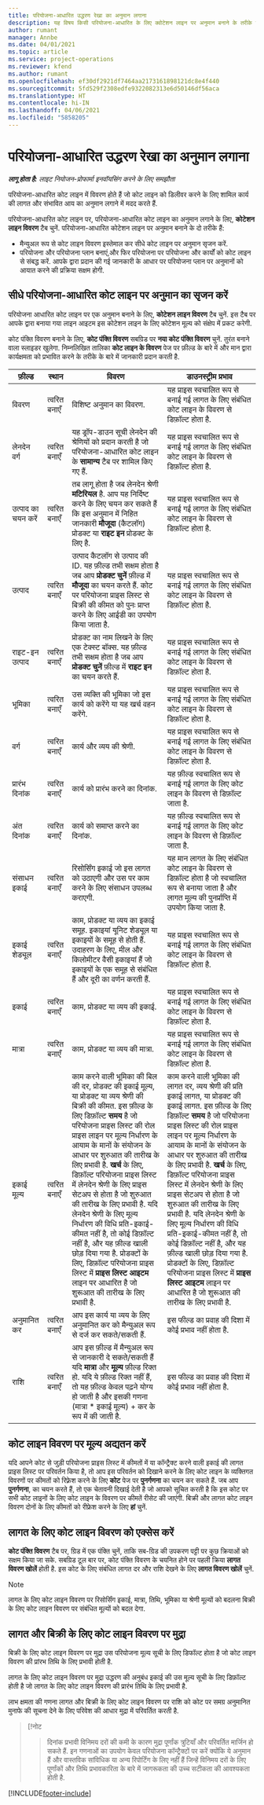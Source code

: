 ```yaml
---
title: परियोजना-आधारित उद्धरण रेखा का अनुमान लगाना
description: यह विषय किसी परियोजना-आधारित के लिए क्वोटेशन लाइन पर अनुमान बनाने के तरीके के बारे में जानकारी देता है.
author: rumant
manager: Annbe
ms.date: 04/01/2021
ms.topic: article
ms.service: project-operations
ms.reviewer: kfend
ms.author: rumant
ms.openlocfilehash: ef30df2921df7464aa2173161898121dc8e4f440
ms.sourcegitcommit: 5fd529f2308edfe9322082313e6d50146df56aca
ms.translationtype: HT
ms.contentlocale: hi-IN
ms.lasthandoff: 04/06/2021
ms.locfileid: "5858205"
---
```

# <a name="estimating-a-project-based-quote-line"></a>परियोजना-आधारित उद्धरण रेखा का अनुमान लगाना

_**लागू होता है:** लाइट नियोजन-प्रोफार्मा इनवॉयसिंग करने के लिए समझौता_

परियोजना-आधारित कोट लाइन में विवरण होते हैं जो कोट लाइन को डिलीवर करने के लिए शामिल कार्य की लागत और संभावित आय का अनुमान लगाने में मदद करते हैं.

परियोजना-आधारित कोट लाइन पर, परियोजना-आधारित कोट लाइन का अनुमान लगाने के लिए, **कोटेशन लाइन विवरण** टैब चुनें. परियोजना-आधारित कोटेशन लाइन पर अनुमान बनाने के दो तरीके हैं:

- मैन्युअल रूप से कोट लाइन विवरण इस्तेमाल कर सीधे कोट लाइन पर अनुमान सृजन करें. 
- परियोजना और परियोजना प्लान बनाएं,और फिर परियोजना पर परियोजना और कार्यों को कोट लाइन से संबद्ध करें. आपके द्वारा प्रदान की गई जानकारी के आधार पर परियोजना प्लान पर अनुमानों को आयात करने की प्रक्रिया सक्षम होगी.

## <a name="create-estimates-directly-on-a-project-based-quote-line"></a>सीधे परियोजना-आधारित कोट लाइन पर अनुमान का सृजन करें

परियोजना आधारित कोट लाइन पर एक अनुमान बनाने के लिए, **कोटेशन लाइन विवरण** टैब चुनें. इस टैब पर आपके द्वारा बनाया गया लाइन आइटम इस कोटेशन लाइन के लिए कोटेशन मूल्य को संक्षेप में प्रकट करेगी. 

कोट पंक्ति विवरण बनाने के लिए, **कोट पंक्ति विवरण** सबग्रिड पर **नया कोट पंक्ति विवरण** चुनें. तुरंत बनाने वाला स्लाइडर खुलेगा. निम्नलिखित तालिका **कोट लाइन के विवरण** पेज पर फ़ील्ड के बारे में और मान द्वारा कार्यक्षमता को प्रभावित करने के तरीके के बारे में जानकारी प्रदान करती है.

| **फ़ील्ड** | **स्थान** | **विवरण** | **डाउनस्ट्रीम प्रभाव** |
| --- | --- | --- | --- |
| विवरण | त्वरित बनाएँ | विशिष्ट अनुमान का विवरण. | यह प्राइस स्वचालित रूप से बनाई गई लागत के लिए संबंधित कोट लाइन के विवरण से डिफ़ॉल्ट होता है. |
| लेनदेन वर्ग | त्वरित बनाएँ | यह ड्रॉप-डाउन सूची लेनदेन की श्रेणियों को प्रदान करती है जो परियोजना-आधारित कोट लाइन के **सामान्य** टैब पर शामिल किए गए हैं.  | यह प्राइस स्वचालित रूप से बनाई गई लागत के लिए संबंधित कोट लाइन के विवरण से डिफ़ॉल्ट होता है. |
| उत्पाद का चयन करें | त्वरित बनाएँ | तब लागू होता है जब लेनदेन श्रेणी **मटिरियल** है. आप यह निर्दिष्ट करने के लिए चयन कर सकते हैं कि इस अनुमान में निहित जानकारी **मौजूदा** (कैटलॉग) प्रोडक्ट या **राइट इन** प्रोडक्ट के लिए है. | यह प्राइस स्वचालित रूप से बनाई गई लागत के लिए संबंधित कोट लाइन के विवरण से डिफ़ॉल्ट होता है. |
| उत्पाद | त्वरित बनाएँ | उत्पाद कैटलॉग से उत्पाद की ID. यह फ़ील्ड तभी सक्षम होता है जब आप **प्रोडक्ट चुनें** फ़ील्ड में **मौजूदा** का चयन करते हैं. कोट पर परियोजना प्राइस लिस्ट से बिक्री की कीमत को पुनः प्राप्त करने के लिए आईडी का उपयोग किया जाता है. | यह प्राइस स्वचालित रूप से बनाई गई लागत के लिए संबंधित कोट लाइन के विवरण से डिफ़ॉल्ट होता है. |
| राइट-इन उत्पाद | त्वरित बनाएँ | प्रोडक्ट का नाम लिखने के लिए एक टेक्स्ट बॉक्स. यह फ़ील्ड तभी सक्षम होता है जब आप **प्रोडक्ट चुनें** फ़ील्ड में **राइट इन** का चयन करते हैं.| यह प्राइस स्वचालित रूप से बनाई गई लागत के लिए संबंधित कोट लाइन के विवरण से डिफ़ॉल्ट होता है. |
| भूमिका | त्वरित बनाएँ | उस व्यक्ति की भूमिका जो इस कार्य को करेंगे या यह खर्च वहन करेंगे. | यह प्राइस स्वचालित रूप से बनाई गई लागत के लिए संबंधित कोट लाइन के विवरण से डिफ़ॉल्ट होता है. |
| वर्ग | त्वरित बनाएँ | कार्य और व्यय की श्रेणी. | यह प्राइस स्वचालित रूप से बनाई गई लागत के लिए संबंधित कोट लाइन के विवरण से डिफ़ॉल्ट होता है. |
| प्रारंभ दिनांक | त्वरित बनाएँ | कार्य को प्रारंभ करने का दिनांक. | यह फ़ील्ड स्वचालित रूप से बनाई गई लागत के लिए कोट लाइन के विवरण से डिफ़ॉल्ट जाता है. |
| अंत दिनांक | त्वरित बनाएँ | कार्य को समाप्त करने का दिनांक. | यह फ़ील्ड स्वचालित रूप से बनाई गई लागत के लिए कोट लाइन के विवरण से डिफ़ॉल्ट जाता है. |
| संसाधन इकाई | त्वरित बनाएँ | रिसोर्सिंग इकाई जो इस लागत को उठाएगी और उस पर काम करने के लिए संसाधन उपलब्ध कराएगी. | यह मान लागत के लिए संबंधित कोट लाइन के विवरण से डिफ़ॉल्ट होता है जो स्वचालित रूप से बनाया जाता है और लागत मूल्य की पुनर्प्राप्ति में उपयोग किया जाता है. |
| इकाई शेड्यूल | त्वरित बनाएँ | काम, प्रोडक्ट या व्यय का इकाई समूह. इकाइयां यूनिट शेड्यूल या इकाइयों के समूह से होती हैं. उदाहरण के लिए, मील और किलोमीटर वैसी इकाइयां हैं जो इकाइयों के एक समूह से संबंधित हैं और दूरी का वर्णन करती हैं. | यह प्राइस स्वचालित रूप से बनाई गई लागत के लिए संबंधित कोट लाइन के विवरण से डिफ़ॉल्ट होता है. |
| इकाई | त्वरित बनाएँ | काम, प्रोडक्ट या व्यय की इकाई. | यह प्राइस स्वचालित रूप से बनाई गई लागत के लिए संबंधित कोट लाइन के विवरण से डिफ़ॉल्ट होता है. |
| मात्रा | त्वरित बनाएँ | काम, प्रोडक्ट या व्यय की मात्रा. | यह प्राइस स्वचालित रूप से बनाई गई लागत के लिए संबंधित कोट लाइन के विवरण से डिफ़ॉल्ट होता है. |
| इकाई मूल्य | त्वरित बनाएँ |काम करने वाली भूमिका की बिल की दर, प्रोडक्ट की इकाई मूल्य, या प्रोडक्ट या व्यय श्रेणी की बिक्री की कीमत. इस फ़ील्ड के लिए डिफ़ॉल्ट **समय** है जो परियोजना प्राइस लिस्ट की रोल प्राइस लाइन पर मूल्य निर्धारण के आयाम के मानों के संयोजन के आधार पर शुरुआत की तारीख के लिए प्रभावी है. **खर्च** के लिए, डिफ़ॉल्ट परियोजना प्राइस लिस्ट में लेनदेन श्रेणी के लिए प्राइस सेटअप से होता है जो शुरुआत की तारीख के लिए प्रभावी है. यदि लेनदेन श्रेणी के लिए मूल्य निर्धारण की विधि प्रति-इकाई-कीमत नहीं है, तो कोई डिफ़ॉल्ट नहीं है, और यह फ़ील्ड खाली छोड़ दिया गया है. प्रोडक्टों के लिए, डिफ़ॉल्ट परियोजना प्राइस लिस्ट में **प्राइस लिस्ट आइटम** लाइन पर आधारित है जो शुरूआत की तारीख के लिए प्रभावी है.| काम करने वाली भूमिका की लागत दर, व्यय श्रेणी की प्रति इकाई लागत, या प्रोडक्ट की इकाई लागत. इस फ़ील्ड के लिए डिफ़ॉल्ट **समय** है जो परियोजना प्राइस लिस्ट की रोल प्राइस लाइन पर मूल्य निर्धारण के आयाम के मानों के संयोजन के आधार पर शुरुआत की तारीख के लिए प्रभावी है. **खर्च** के लिए, डिफ़ॉल्ट परियोजना प्राइस लिस्ट में लेनदेन श्रेणी के लिए प्राइस सेटअप से होता है जो शुरुआत की तारीख के लिए प्रभावी है. यदि लेनदेन श्रेणी के लिए मूल्य निर्धारण की विधि प्रति-इकाई-कीमत नहीं है, तो कोई डिफ़ॉल्ट नहीं है, और यह फ़ील्ड खाली छोड़ दिया गया है. प्रोडक्टों के लिए, डिफ़ॉल्ट परियोजना प्राइस लिस्ट में **प्राइस लिस्ट आइटम** लाइन पर आधारित है जो शुरूआत की तारीख के लिए प्रभावी है.|
| अनुमानित कर | त्वरित बनाएँ | आप इस कार्य या व्यय के लिए अनुमानित कर को मैन्युअल रूप से दर्ज कर सकते/सकती हैं. | इस फील्ड का प्रवाह की दिशा में कोई प्रभाव नहीं होता है. |
| राशि | त्वरित बनाएँ | आप इस फ़ील्ड में मैन्युअल रूप से जानकारी दे सकते/सकती हैं यदि **मात्रा** और **मूल्य** फ़ील्ड रिक्त हो. यदि ये फ़ील्ड रिक्त नहीं हैं, तो यह फ़ील्ड केवल पढ़ने योग्य हो जाती है और इसकी गणना (मात्रा \* इकाई मूल्य) + कर के रूप में की जाती है. | इस फील्ड का प्रवाह की दिशा में कोई प्रभाव नहीं होता है. |


## <a name="update-prices-on-quote-line-details"></a>कोट लाइन विवरण पर मूल्य अद्यतन करें

यदि आपने कोट से जुड़ी परियोजना प्राइस लिस्ट में कीमतों में या कॉन्ट्रैक्ट करने वाली इकाई की लागत प्राइस लिस्ट पर परिवर्तन किया है, तो आप इस परिवर्तन को दिखाने करने के लिए कोट लाइन के व्यक्तिगत विवरणों पर कीमतों को रिफ़्रेश करने के लिए **कोट** पेज पर **पुनर्गणना** का चयन कर सकते हैं. जब आप **पुनर्गणना**, का चयन करते हैं, तो एक चेतावनी दिखाई देती है जो आपको सूचित करती है कि इस कोट पर सभी कोट लाइनों के लिए कोट लाइन के विवरण पर कीमतें रीसेट की जाएंगी. बिक्री और लागत कोट लाइन विवरण दोनों के लिए कीमतों को रीफ्रेश करने के लिए **हां** चुनें.

## <a name="access-quote-line-details-for-cost"></a>लागत के लिए कोट लाइन विवरण को एक्सेस करें

**कोट पंक्ति विवरण** टैब पर, ग्रिड में एक पंक्ति चुनें, ताकि सब-ग्रिड की उपकरण पट्टी पर कुछ क्रियाओं को सक्षम किया जा सके. सबग्रिड टूल बार पर, कोट पंक्ति विवरण के चयनित होने पर पहली क्रिया **लागत विवरण खोलें** होती है. इस कोट के लिए संबंधित लागत दर और राशि देखने के लिए **लागत विवरण खोलें** चुनें.

> [!NOTE]
> लागत के लिए कोट लाइन विवरण पर रिसोर्सिंग इकाई, मात्रा, तिथि, भूमिका या श्रेणी मूल्यों को बदलना बिक्री के लिए कोट लाइन विवरण पर संबंधित मूल्यों को बदल देगा.
## <a name="currency-on-quote-line-details-for-cost-and-sales"></a>लागत और बिक्री के लिए कोट लाइन विवरण पर मुद्रा

बिक्री के लिए कोट लाइन विवरण पर मुद्रा उस परियोजना मूल्य सूची के लिए डिफॉल्ट होता है जो कोट लाइन विवरण की प्रांरभ तिथि के लिए प्रभावी होती है.

लागत के लिए कोट लाइन विवरण पर मुद्रा उद्धरण की अनुबंध इकाई की उस मूल्य सूची के लिए डिफ़ॉल्ट होती है जो लागत के लिए कोट लाइन विवरण की प्रारंभ तिथि के लिए प्रभावी है.

लाभ क्षमता की गणना लागत और बिक्री के लिए कोट लाइन विवरण पर राशि को कोट पर समग्र अनुमानित मुनाफे की सूचना देने के लिए परिवेश की आधार मुद्रा में परिवर्तित करती है.

> [!नोट
> > दिनांक प्रभावी विनिमय दरों की कमी के कारण मुद्रा पूर्णांक त्रुटियाँ और परिवर्तित मार्जिन हो सकते हैं. इन गणनाओं का उपयोग केवल परियोजना कॉन्ट्रैक्टों पर करें क्योंकि ये अनुमान हैं और वास्तविक सांविधिक या अन्य रिपोर्टिंग के लिए नहीं हैं जिन्हें विनिमय दरों के लिए पूर्णांकों और तिथि प्रभावकारिता के बारे में जागरूकता की उच्च सटीकता की आवश्यकता होती है.


[!INCLUDE[footer-include](../../includes/footer-banner.md)]

